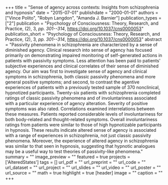 +++
title = "Sense of agency across contexts: Insights from schizophrenia and hypnosis"
date = "2015-07-01"
publishdate = "2000-01-01"
authors = ["Vince Polito", "Robyn Langdon", "Amanda J. Barnier"]
publication_types = ["2"]
publication = "Psychology of Consciousness: Theory, Research, and Practice, (2), 3, _pp. 301--314_, https://doi.org/10.1037/cns0000053"
publication_short = "Psychology of Consciousness: Theory, Research, and Practice, (2), 3, _pp. 301--314_, https://doi.org/10.1037/cns0000053"
abstract = "Passivity phenomena in schizophrenia are characterized by a sense of diminished agency. Clinical research into sense of agency has focused primarily on demonstrating impaired monitoring of self-generated actions in patients with passivity symptoms. Less attention has been paid to patients' subjective experiences and clinical correlates of their sense of diminished agency. Our aim was first to investigate sense of agency and clinical symptoms in schizophrenia, both classic passivity phenomena and more general positive symptoms; and second, to contrast the agentive experiences of patients with a previously tested sample of 370 nonclinical, hypnotized participants. Twenty-six patients with schizophrenia completed ratings of classic passivity phenomena and of involuntariness associated with a particular experience of agency alteration. Severity of positive symptoms was also rated. Correlations examined interrelations between these measures. Patients reported considerable levels of involuntariness for both body-related and thought-related symptoms. Overall involuntariness ratings from patients were similar to those of high hypnotizable participants in hypnosis. These results indicate altered sense of agency is associated with a range of experiences in schizophrenia, not just classic passivity phenomena. Moreover, the experience of altered agency in schizophrenia was similar to that seen in hypnosis, suggesting that hypnotic analogues may be a useful way to test theories of passivity-like phenomena."
summary = ""
image_preview = ""
featured = true
projects = ['AlteredStates']
tags = []
url_pdf = ""
url_preprint = ""
url_code = ""
url_dataset = ""
url_project = ""
url_slides = ""
url_video = ""
url_poster = ""
url_source = ""
math = true
highlight = true
[header]
image = ""
caption = ""
+++
